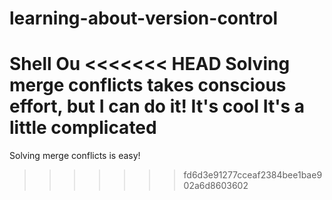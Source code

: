 # learning-about-version-control

Shell Ou
<<<<<<< HEAD
Solving merge conflicts takes conscious effort, but I can do it!
It's cool
It's a little complicated
=======
Solving merge conflicts is easy!
>>>>>>> fd6d3e91277cceaf2384bee1bae902a6d8603602
